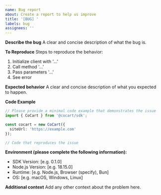 ```yaml
---
name: Bug report
about: Create a report to help us improve
title: '[BUG] '
labels: bug
assignees: ''
---
```


**Describe the bug**
A clear and concise description of what the bug is.

**To Reproduce**
Steps to reproduce the behavior:
1. Initialize client with '...'
2. Call method '...'
3. Pass parameters '...'
4. See error

**Expected behavior**
A clear and concise description of what you expected to happen.

**Code Example**
```typescript
// Please provide a minimal code example that demonstrates the issue
import { CoCart } from '@cocart/sdk';

const cocart = new CoCart({
  siteUrl: 'https://example.com'
});

// Code that reproduces the issue
```

**Environment (please complete the following information):**
- SDK Version: [e.g. 0.1.0]
- Node.js Version: [e.g. 18.15.0]
- Runtime: [e.g. Node.js, Browser (specify), Bun]
- OS: [e.g. macOS, Windows, Linux]

**Additional context**
Add any other context about the problem here. 